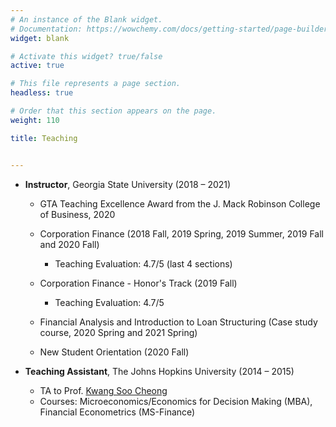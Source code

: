 ```yaml
---
# An instance of the Blank widget.
# Documentation: https://wowchemy.com/docs/getting-started/page-builder/
widget: blank

# Activate this widget? true/false
active: true

# This file represents a page section.
headless: true

# Order that this section appears on the page.
weight: 110

title: Teaching


---
```


- **Instructor**, Georgia State University (2018 – 2021)

  - GTA Teaching Excellence Award from the J. Mack Robinson College of Business, 2020

  - Corporation Finance (2018 Fall, 2019 Spring, 2019 Summer, 2019 Fall and 2020 Fall)

    - Teaching Evaluation: 4.7/5 (last 4 sections)

  - Corporation Finance - Honor's Track (2019 Fall)

    - Teaching Evaluation: 4.7/5 

  - Financial Analysis and Introduction to Loan Structuring (Case study course, 2020 Spring and 2021 Spring)

  - New Student Orientation (2020 Fall)

&#013;

- **Teaching Assistant**, The Johns Hopkins University (2014 – 2015)

  - TA to Prof. [Kwang Soo Cheong](https://carey.jhu.edu/faculty/faculty-directory/kwang-soo-cheong-phd) 
  - Courses: Microeconomics/Economics for Decision Making (MBA), Financial Econometrics (MS-Finance)

